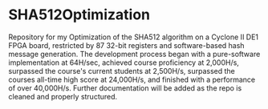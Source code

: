 # SHA512Optimization
Repository for my Optimization of the SHA512 algorithm on a Cyclone II DE1 FPGA board, restricted by 87 32-bit registers and software-based hash message generation. The development process began with a pure-software implementation at 64H/sec, achieved course proficiency at 2,000H/s, surpassed the course's current students at 2,500H/s, surpassed the courses all-time high score at 24,000H/s, and finished with a performance of over 40,000H/s. Further documentation will be added as the repo is cleaned and properly structured.

